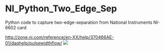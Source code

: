 # NI_Python_Two_Edge_Sep
Python code to capture two-edge-separation from National Instruments NI-6602 card

http://zone.ni.com/reference/en-XX/help/370466AE-01/daqhelp/pulsewidthflow/
<img src="http://zone.ni.com/images/reference/en-XX/help/370466AE-01/loc_periodpulsewidth.gif">
